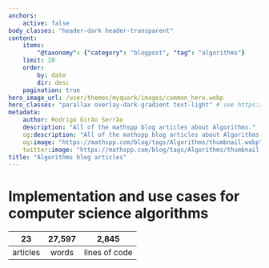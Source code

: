 ```yaml
---
anchors:
    active: false
body_classes: "header-dark header-transparent"
content:
    items:
        "@taxonomy": {"category": "blogpost", "tag": "algorithms"}
    limit: 20
    order:
        by: date
        dir: desc
    pagination: true
hero_image_url: /user/themes/myquark/images/common_hero.webp
hero_classes: "parallax overlay-dark-gradient text-light" # see https://demo.getgrav.org/blog-skeleton/blog/hero-classes
metadata:
    author: Rodrigo Girão Serrão
    description: "All of the mathspp blog articles about Algorithms."
    og:description: "All of the mathspp blog articles about Algorithms."
    og:image: "https://mathspp.com/blog/tags/Algorithms/thumbnail.webp"
    twitter:image: "https://mathspp.com/blog/tags/Algorithms/thumbnail.webp"
title: "Algorithms blog articles"
---
```



# Implementation and use cases for computer science algorithms


<table class="stats-table">
    <thead>
        <tr>
            <th style="text-align: center;">23</th>
            <th style="text-align: center;">27,597</th>
            <th style="text-align: center;">2,845</th>
        </tr>
    </thead>
    <tbody>
        <tr>
            <td style="text-align: center;">articles</td>
            <td style="text-align: center;">words</td>
            <td style="text-align: center;">lines of code</td>
        </tr>
    </tbody>
</table>
